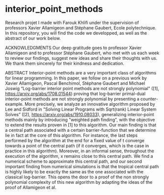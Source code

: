 # interior_point_methods

Research projet I made with Farouk Khlifi under the supervision of professors Xavier Allamigeon and Stéphane Gaubert, Ecole polytechnique. In this repository, you will find the code we developped, as well as the abstract of our work below.

ACKNOWLEDGMENTS
Our deep gratitude goes to professor Xavier Allamigeon and to professor Stéphane Gaubert, who met with us each week to review our findings, suggest new ideas and share their thoughts with us. We thank them sincerely for their kindness and dedication.

ABSTRACT
Interior-point methods are a very important class of algorithms for linear programming. In this paper, we follow on a previous work by Xavier Allamigeon, Pascal Benchimol, Stéphane Gaubert and Michael Joswig “Log-barrier interior point methods are not strongly polynomial" ([1], https://arxiv.org/abs/1708.01544) proving that log-barrier primal-dual interior-point methods are not strongly polynomial by presenting a counter-example.  More precisely, we analyze an innovative algorithm proposed by Lee and Sidford in "Solving Linear Programs with Sqrt(rank) Linear System Solves” ([2], https://arxiv.org/abs/1910.08033), generalizing interior-point methods mainly by introducing "weighted path finding", with the objective to extend the results proven in [1] to this algorithm.
Our main finding is that a central path associated with a certain barrier-function that we determine lie in fact at the core of this algorithm. For instance, the last steps performed by the algorithm at the end for a fixed value of t converge towards a point of the central path (if it converges, which is the case in practice in this algorithm). Moreover, in an informal sense, throughout the execution of the algorithm, x remains close to this central path. We find a numerical scheme to approximate this central path, and our second important finding from numerical simulations is that the tropical central path is highly likely to be exactly the same as the one associated with the classical log-barrier. This opens the door to a proof of the non strongly polynomial complexity of this new algorithm by adapting the ideas of the proof of Allamigeon et al.


